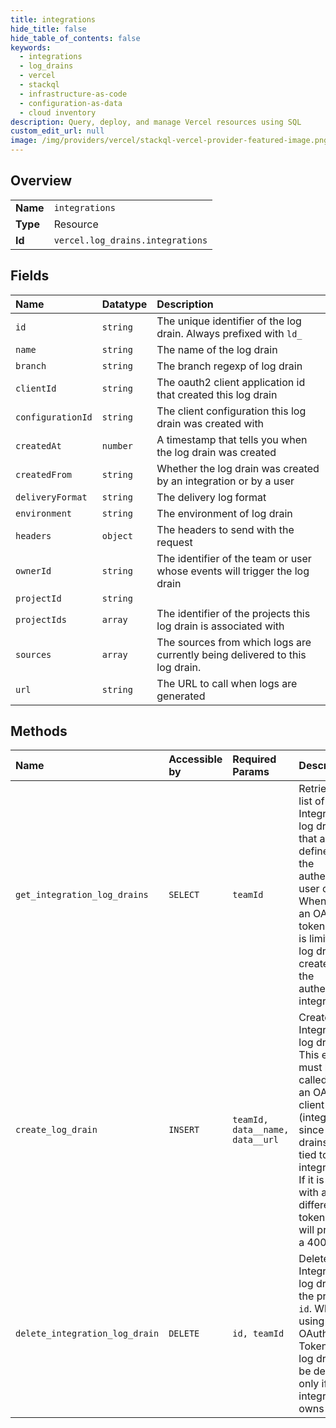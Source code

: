 ```yaml
---
title: integrations
hide_title: false
hide_table_of_contents: false
keywords:
  - integrations
  - log_drains
  - vercel    
  - stackql
  - infrastructure-as-code
  - configuration-as-data
  - cloud inventory
description: Query, deploy, and manage Vercel resources using SQL
custom_edit_url: null
image: /img/providers/vercel/stackql-vercel-provider-featured-image.png
---
```

  
    

## Overview
<table><tbody>
<tr><td><b>Name</b></td><td><code>integrations</code></td></tr>
<tr><td><b>Type</b></td><td>Resource</td></tr>
<tr><td><b>Id</b></td><td><code>vercel.log_drains.integrations</code></td></tr>
</tbody></table>

## Fields
| Name | Datatype | Description |
|:-----|:---------|:------------|
| `id` | `string` | The unique identifier of the log drain. Always prefixed with `ld_` |
| `name` | `string` | The name of the log drain |
| `branch` | `string` | The branch regexp of log drain |
| `clientId` | `string` | The oauth2 client application id that created this log drain |
| `configurationId` | `string` | The client configuration this log drain was created with |
| `createdAt` | `number` | A timestamp that tells you when the log drain was created |
| `createdFrom` | `string` | Whether the log drain was created by an integration or by a user |
| `deliveryFormat` | `string` | The delivery log format |
| `environment` | `string` | The environment of log drain |
| `headers` | `object` | The headers to send with the request |
| `ownerId` | `string` | The identifier of the team or user whose events will trigger the log drain |
| `projectId` | `string` |  |
| `projectIds` | `array` | The identifier of the projects this log drain is associated with |
| `sources` | `array` | The sources from which logs are currently being delivered to this log drain. |
| `url` | `string` | The URL to call when logs are generated |
## Methods
| Name | Accessible by | Required Params | Description |
|:-----|:--------------|:----------------|:------------|
| `get_integration_log_drains` | `SELECT` | `teamId` | Retrieves a list of all Integration log drains that are defined for the authenticated user or team. When using an OAuth2 token, the list is limited to log drains created by the authenticated integration. |
| `create_log_drain` | `INSERT` | `teamId, data__name, data__url` | Creates an Integration log drain. This endpoint must be called with an OAuth2 client (integration), since log drains are tied to integrations. If it is called with a different token type it will produce a 400 error. |
| `delete_integration_log_drain` | `DELETE` | `id, teamId` | Deletes the Integration log drain with the provided `id`. When using an OAuth2 Token, the log drain can be deleted only if the integration owns it. |
